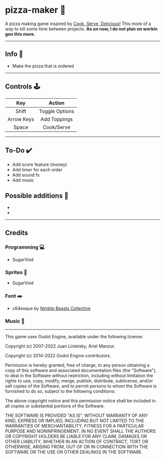 # pizza-maker :pizza:

A pizza making game inspired by [Cook, Serve, Delicious!](https://store.steampowered.com/app/247020/Cook_Serve_Delicious/)
This more of a way to kill some time between projects. **As on now, I do not plan on workin gon this more.**


<hr>

## Info :dart:
- Make the pizza that is ordered
<hr>

## Controls :joystick: 

|Key|Action|
|:---:|:---:|
|Shift|Toggle Options|
|Arrow Keys|Add Toppings|
|Space|Cook/Serve|


<hr>

## To-Do :heavy_check_mark:
- Add score feature (money)
- Add timer for each order
- Add sound fx
- Add music


## Possible additions :thought_balloon:
- 
- 

<hr>

## Credits
### Programming :computer: 
- SugarVoid
### Sprites :art:
- SugarVoid
### Font :black_nib:
- c64esque by [Nimble Beasts Collective](https://nimblebeastscollective.itch.io/nb-pixel-font-bundle-2)
### Music :musical_keyboard:


<hr>

This game uses Godot Engine, available under the following license:

Copyright (c) 2007-2022 Juan Linietsky, Ariel Manzur. 

Copyright (c) 2014-2022 Godot Engine contributors.

Permission is hereby granted, free of charge, to any person obtaining a copy of this software and associated documentation files (the "Software"), to deal in the Software without restriction, including without limitation the rights to use, copy, modify, merge, publish, distribute, sublicense, and/or sell copies of the Software, and to permit persons to whom the Software is furnished to do so, subject to the following conditions:

The above copyright notice and this permission notice shall be included in all copies or substantial portions of the Software.

THE SOFTWARE IS PROVIDED "AS IS", WITHOUT WARRANTY OF ANY KIND, EXPRESS OR IMPLIED, INCLUDING BUT NOT LIMITED TO THE WARRANTIES OF MERCHANTABILITY, FITNESS FOR A PARTICULAR PURPOSE AND NONINFRINGEMENT. IN NO EVENT SHALL THE AUTHORS OR COPYRIGHT HOLDERS BE LIABLE FOR ANY CLAIM, DAMAGES OR OTHER LIABILITY, WHETHER IN AN ACTION OF CONTRACT, TORT OR OTHERWISE, ARISING FROM, OUT OF OR IN CONNECTION WITH THE SOFTWARE OR THE USE OR OTHER DEALINGS IN THE SOFTWARE.
